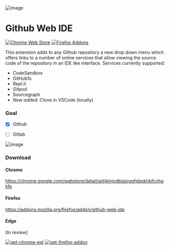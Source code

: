 ![image](https://user-images.githubusercontent.com/4354421/107630444-3700d000-6c6c-11eb-8f75-7160d0722ce4.png)
# Github Web IDE

[![Chrome Web Store](https://img.shields.io/chrome-web-store/v/adjiklnjodbiaioggfpbpkhbfcnhgkfe.svg)][chrome_link]
[![Firefox Addons](https://img.shields.io/amo/v/github-web-ide.svg)][firefox_link]


This extension adds to any Github repository a new drop down menu which offers links to a number of online services that allow viewing the source code of the repository in an IDE like interface.
Services currently supported:

* CodeSandbox
* GitHub1s
* Repl.it
* Gitpod
* Sourcegraph
* *New added:*  Clone in VSCode (locally)


### Goal
- [x] Github
- [ ] Gitlab


![image](https://user-images.githubusercontent.com/4354421/107879967-a123aa00-6ee4-11eb-9582-662998618ed1.png)


### Download

#### Chrome
https://chrome.google.com/webstore/detail/adjiklnjodbiaioggfpbpkhbfcnhgkfe
#### Firefox
https://addons.mozilla.org/firefox/addon/github-web-ide
#### Edge
[In review​]


[![get-chrome-ext][chrome_badge]][chrome_link]
[![get-firefox-addon][firefox_badge]][firefox_link]


[chrome_link]: https://chrome.google.com/webstore/detail/adjiklnjodbiaioggfpbpkhbfcnhgkfe
[chrome_badge]: https://user-images.githubusercontent.com/4354421/107861086-06778c80-6e4c-11eb-8072-f82422193a70.png
[firefox_link]: https://addons.mozilla.org/firefox/addon/github-web-ide
[firefox_badge]: https://user-images.githubusercontent.com/4354421/107757173-e356bb00-6d2d-11eb-9410-b080aae63758.png
